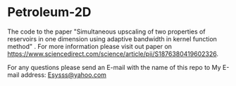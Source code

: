# Petroleum-2D
The code to the paper "Simultaneous upscaling of two properties of reservoirs in one dimension using adaptive bandwidth in kernel function method" . For more information please visit out paper on https://www.sciencedirect.com/science/article/pii/S1876380419602326.

For any questions please send an E-mail with the name of this repo to My E-mail address: Esysss@yahoo.com
